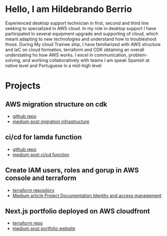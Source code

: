 

# Hello, I am Hildebrando Berrio 

Experienced desktop support technician in first, second and third line seeking to specialized in AWS cloud. 
In my role in desktop support I have participated In several equipment upgrade and supporting of cloud, which meant adapting to new technologies and understand how to troubleshoot those.
During My cloud Trainee ship, I have familiarized with AWS structure and IaC on cloud formation, terraform and CDK obtaining an overall understating ho how AWS works.  I excel in communication, problem-solving, and working collaboratively with teams I am speak Spanish at native level and Portuguese in a mid-high level

# Projects

## AWS migration structure on cdk

- [github repo](https://github.com/Hildebrandob/migration_AWS)
- [medium post migration infrastructure](https://medium.com/@brandi_lon/aws-migration-infrastructure-b9b1ba69b63a)

## ci/cd for lamda function

- [github repo](https://github.com/Hildebrandob/lambda-cicd) 
- [medium post ci/cd function](https://medium.com/@brandi_lon/ci-cd-for-lambda-function-8720b298ca40)

## Create IAM users, roles and gorup in AWS console and terraform

- [terraform repository](https://github.com/Hildebrandob/IAM-project)
- [Medium article Project Documentation Identity and access management](https://medium.com/@brandi_lon/project-documentation-identity-and-access-management-1c758f92318b)



## Next.js portfolio deployed on AWS cloudfront

- [terraform repo](https://github.com/Hildebrandob/Terraform_portfolio)
- [medium post portfolio website](https://medium.com/@brandi_lon/next-js-portfolio-deployed-on-aws-cloudfront-3c5d40f2ff1d)

<!--
**Hildebrandob/hildebrandob** is a ✨ _special_ ✨ repository because its `README.md` (this file) appears on your GitHub profile.

Here are some ideas to get you started:

- 🔭 I’m currently working on ...
- 🌱 I’m currently learning ...
- 👯 I’m looking to collaborate on ...
- 🤔 I’m looking for help with ...
- 💬 Ask me about ...
- 📫 How to reach me: ...
- 😄 Pronouns: ...
- ⚡ Fun fact: ...
-->
